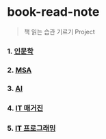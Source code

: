 # book-read-note
> 책 읽는 습관 기르기 Project


### 1. [인문학](https://github.com/jukyellow/book-read-note/tree/master/01_%EC%9D%B8%EB%AC%B8%ED%95%99)  

### 2. [MSA](https://github.com/jukyellow/book-read-note/tree/master/02_IT_MSA)  

### 3. [AI](https://github.com/jukyellow/book-read-note/tree/master/03_IT_AI)  

### 4. [IT 매거진](https://github.com/jukyellow/book-read-note/tree/master/04_IT_%EB%A7%A4%EA%B1%B0%EC%A7%84)  

### 5. [IT 프로그래밍](https://github.com/jukyellow/book-read-note/tree/master/05_IT_%ED%94%84%EB%A1%9C%EA%B7%B8%EB%9E%98%EB%B0%8D)  

